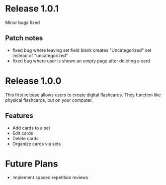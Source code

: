 # Release 1.0.1
Minor bugs fixed
## Patch notes
- fixed bug where leaving set field blank creates "Uncategorized" set instead of "uncategorized"
- fixed bug where user is shown an empty page after deleting a card

# Release 1.0.0
This first release allows users to create digital flashcards. They function like physical flashcards, but on your computer.

## Features
- Add cards to a set
- Edit cards
- Delete cards
- Organize cards via sets

# Future Plans
- Implement spaced repetition reviews
